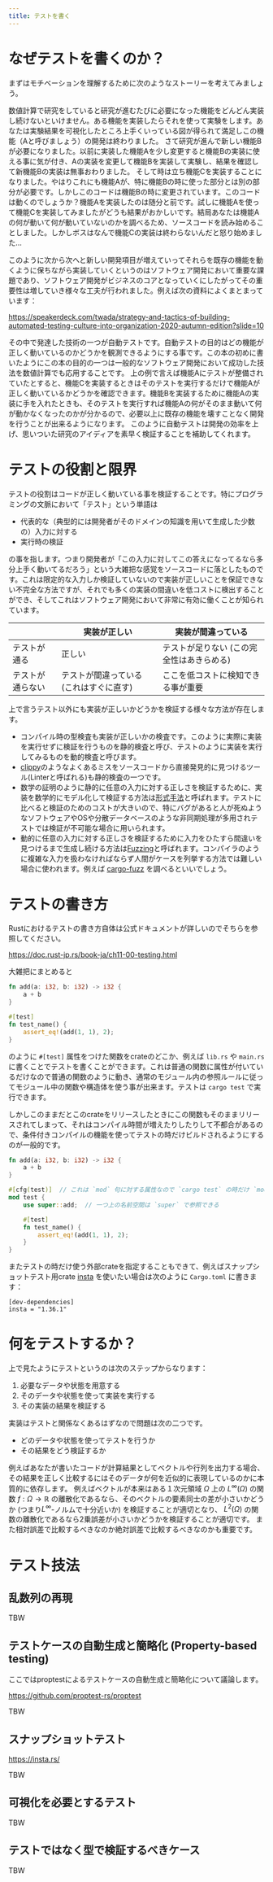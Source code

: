 ```yaml
---
title: テストを書く
---
```


# なぜテストを書くのか？
まずはモチベーションを理解するために次のようなストーリーを考えてみましょう。

数値計算で研究をしていると研究が進むたびに必要になった機能をどんどん実装し続けないといけません。ある機能を実装したらそれを使って実験をします。あなたは実験結果を可視化したところ上手くいっている図が得られて満足しこの機能（Aと呼びましょう）の開発は終わりました。
さて研究が進んで新しい機能Bが必要になりました。以前に実装した機能Aを少し変更すると機能Bの実装に使える事に気が付き、Aの実装を変更して機能Bを実装して実験し、結果を確認して新機能Bの実装は無事おわりました。
そして時は立ち機能Cを実装することになりました。やはりこれにも機能Aが、特に機能Bの時に使った部分とは別の部分が必要です。しかしこのコードは機能Bの時に変更されています。このコードは動くのでしょうか？機能Aを実装したのは随分と前です。試しに機能Aを使って機能Cを実装してみましたがどうも結果がおかしいです。結局あなたは機能Aの何が動いて何が動いていないのかを調べるため、ソースコードを読み始めることしました。しかしボスはなんで機能Cの実装は終わらないんだと怒り始めました...

このように次から次へと新しい開発項目が増えていってそれらを既存の機能を動くように保ちながら実装していくというのはソフトウェア開発において重要な課題であり、ソフトウェア開発がビジネスのコアとなっていくにしたがってその重要性は増していき様々な工夫が行われました。例えば次の資料によくまとまっています：

https://speakerdeck.com/twada/strategy-and-tactics-of-building-automated-testing-culture-into-organization-2020-autumn-edition?slide=10

その中で発達した技術の一つが自動テストです。自動テストの目的はどの機能が正しく動いているのかどうかを観測できるようにする事です。この本の初めに書いたようにこの本の目的の一つは一般的なソフトウェア開発において成功した技法を数値計算でも応用することです。
上の例で言えば機能Aにテストが整備されていたとすると、機能Cを実装するときはそのテストを実行するだけで機能Aが正しく動いているかどうかを確認できます。機能Bを実装するために機能Aの実装に手を入れたときも、そのテストを実行すれば機能Aの何がそのまま動いて何が動かなくなったのかが分かるので、必要以上に既存の機能を壊すことなく開発を行うことが出来るようになります。
このように自動テストは開発の効率を上げ、思いついた研究のアイディアを素早く検証することを補助してくれます。

# テストの役割と限界

テストの役割はコードが正しく動いている事を検証することです。特にプログラミングの文脈において「テスト」という単語は

- 代表的な（典型的には開発者がそのドメインの知識を用いて生成した少数の）入力に対する
- 実行時の検証

の事を指します。つまり開発者が「この入力に対してこの答えになってるなら多分上手く動いてるだろう」という大雑把な感覚をソースコードに落としたものです。これは限定的な入力しか検証していないので実装が正しいことを保証できない不完全な方法ですが、それでも多くの実装の間違いを低コストに検出することができ、そしてこれはソフトウェア開発において非常に有効に働くことが知られています。

| | 実装が正しい | 実装が間違っている |
| --- | --- | --- |
| テストが通る | 正しい | テストが足りない (この完全性はあきらめる) |
| テストが通らない | テストが間違っている (これはすぐに直す) | ここを低コストに検知できる事が重要 |

上で言うテスト以外にも実装が正しいかどうかを検証する様々な方法が存在します。

- コンパイル時の型検査も実装が正しいかの検査です。このように実際に実装を実行せずに検証を行うものを静的検査と呼び、テストのように実装を実行してみるものを動的検査と呼びます。
- [clippy](https://github.com/rust-lang/rust-clippy)のようなよくあるミスをソースコードから直接発見的に見つけるツール(Linterと呼ばれる)も静的検査の一つです。
- 数学の証明のように静的に任意の入力に対する正しさを検証するために、実装を数学的にモデル化して検証する方法は[形式手法](https://ja.wikipedia.org/wiki/%E5%BD%A2%E5%BC%8F%E6%89%8B%E6%B3%95)と呼ばれます。テストに比べると検証のためのコストが大きいので、特にバグがあると人が死ぬようなソフトウェアやOSや分散データベースのような非同期処理が多用されテストでは検証が不可能な場合に用いられます。
- 動的に任意の入力に対する正しさを検証するために入力をひたすら間違いを見つけるまで生成し続ける方法は[Fuzzing](https://ja.wikipedia.org/wiki/%E3%83%95%E3%82%A1%E3%82%B8%E3%83%B3%E3%82%B0)と呼ばれます。コンパイラのように複雑な入力を扱わなければならず人間がケースを列挙する方法では難しい場合に使われます。例えば [cargo-fuzz](https://github.com/rust-fuzz/cargo-fuzz) を調べるといいでしょう。

# テストの書き方
Rustにおけるテストの書き方自体は公式ドキュメントが詳しいのでそちらを参照してください。

https://doc.rust-jp.rs/book-ja/ch11-00-testing.html

大雑把にまとめると

```rust
fn add(a: i32, b: i32) -> i32 {
    a + b
}

#[test]
fn test_name() {
    assert_eq!(add(1, 1), 2);
}
```

のように `#[test]` 属性をつけた関数をcrateのどこか、例えば `lib.rs` や `main.rs` に書くことでテストを書くことができます。これは普通の関数に属性が付いているだけなので普通の関数のように動き、通常のモジュール内の参照ルールに従ってモジュール中の関数や構造体を使う事が出来ます。テストは `cargo test` で実行できます。

しかしこのままだとこのcrateをリリースしたときにこの関数もそのままリリースされてしまって、それはコンパイル時間が増えたりしたりして不都合があるので、条件付きコンパイルの機能を使ってテストの時だけビルドされるようにするのが一般的です。

```rust
fn add(a: i32, b: i32) -> i32 {
    a + b
}

#[cfg(test)]  // これは `mod` 句に対する属性なので `cargo test` の時だけ `mod test { ... }` の部分が存在することになる
mod test {
    use super::add;  // 一つ上の名前空間は `super` で参照できる

    #[test]
    fn test_name() {
        assert_eq!(add(1, 1), 2);
    }
}
```

またテストの時だけ使う外部crateを指定することもできて、例えばスナップショットテスト用crate [insta](https://docs.rs/insta/latest/insta/) を使いたい場合は次のように `Cargo.toml` に書きます：

```toml: Cargo.toml
[dev-dependencies]
insta = "1.36.1"
```

# 何をテストするか？

上で見たようにテストというのは次のステップからなります：

1. 必要なデータや状態を用意する
2. そのデータや状態を使って実装を実行する
3. その実装の結果を検証する

実装はテストと関係なくあるはずなので問題は次の二つです。

- どのデータや状態を使ってテストを行うか
- その結果をどう検証するか

例えばあなたが書いたコードが計算結果としてベクトルや行列を出力する場合、その結果を正しく比較するにはそのデータが何を近似的に表現しているのかに本質的に依存します。
例えばベクトルが本来はある１次元領域 $\Omega$ 上の $L^\infty (\Omega)$ の関数 $f: \Omega \to \mathbb{R}$ の離散化であるなら、そのベクトルの要素同士の差が小さいかどうか (つまり$L^\infty$-ノルムで十分近いか) を検証することが適切となり、 $L^2(\Omega)$ の関数の離散化であるなら2乗誤差が小さいかどうかを検証することが適切です。
また相対誤差で比較するべきなのか絶対誤差で比較するべきなのかも重要です。

# テスト技法

## 乱数列の再現
TBW

## テストケースの自動生成と簡略化 (Property-based testing)

ここではproptestによるテストケースの自動生成と簡略化について議論します。

https://github.com/proptest-rs/proptest

TBW

## スナップショットテスト

https://insta.rs/

TBW

## 可視化を必要とするテスト
TBW

## テストではなく型で検証するべきケース
TBW


